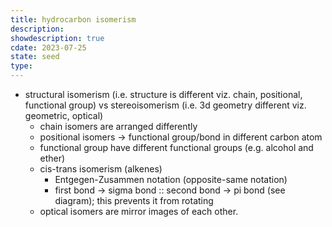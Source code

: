 ```yaml
---
title: hydrocarbon isomerism
description: 
showdescription: true
cdate: 2023-07-25
state: seed
type: 
---
```


- structural isomerism (i.e. structure is different viz. chain, positional, functional group) vs stereoisomerism (i.e. 3d geometry different viz. geometric, optical)
    - chain isomers are arranged differently
    - positional isomers → functional group/bond in different carbon atom
    - functional group have different functional groups (e.g. alcohol and ether)
    - cis-trans isomerism (alkenes)
        - Entgegen-Zusammen notation (opposite-same notation)
        - first bond → sigma bond :: second bond → pi bond (see diagram); this prevents it from rotating
    - optical isomers are mirror images of each other.